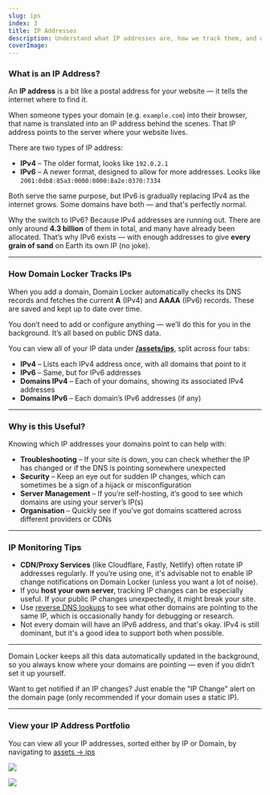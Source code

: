 ```yaml
---
slug: ips  
index: 3  
title: IP Addresses  
description: Understand what IP addresses are, how we track them, and why they matter  
coverImage:  
---
```


### What is an IP Address?

An **IP address** is a bit like a postal address for your website — it tells the internet where to find it.

When someone types your domain (e.g. `example.com`) into their browser, that name is translated into an IP address behind the scenes. That IP address points to the server where your website lives.

There are two types of IP address:

- **IPv4** – The older format, looks like `192.0.2.1`  
- **IPv6** – A newer format, designed to allow for more addresses. Looks like `2001:0db8:85a3:0000:0000:8a2e:0370:7334`

Both serve the same purpose, but IPv6 is gradually replacing IPv4 as the internet grows. Some domains have both — and that's perfectly normal.

Why the switch to IPv6? Because IPv4 addresses are running out. There are only around **4.3 billion** of them in total, and many have already been allocated. That’s why IPv6 exists — with enough addresses to give **every grain of sand** on Earth its own IP (no joke).

---

### How Domain Locker Tracks IPs

When you add a domain, Domain Locker automatically checks its DNS records and fetches the current **A** (IPv4) and **AAAA** (IPv6) records. These are saved and kept up to date over time.

You don’t need to add or configure anything — we’ll do this for you in the background. It’s all based on public DNS data.

You can view all of your IP data under [**/assets/ips**](/assets/ips), split across four tabs:

- **IPv4** – Lists each IPv4 address once, with all domains that point to it
- **IPv6** – Same, but for IPv6 addresses
- **Domains IPv4** – Each of your domains, showing its associated IPv4 addresses
- **Domains IPv6** – Each domain’s IPv6 addresses (if any)

---

### Why is this Useful?

Knowing which IP addresses your domains point to can help with:

- **Troubleshooting** – If your site is down, you can check whether the IP has changed or if the DNS is pointing somewhere unexpected
- **Security** – Keep an eye out for sudden IP changes, which can sometimes be a sign of a hijack or misconfiguration
- **Server Management** – If you’re self-hosting, it’s good to see which domains are using your server’s IP(s)
- **Organisation** – Quickly see if you’ve got domains scattered across different providers or CDNs

---

### IP Monitoring Tips

- **CDN/Proxy Services** (like Cloudflare, Fastly, Netlify) often rotate IP addresses regularly. If you’re using one, it's advisable not to enable IP change notifications on Domain Locker (unless you want a lot of noise).
- If you **host your own server**, tracking IP changes can be especially useful. If your public IP changes unexpectedly, it might break your site.
- Use [reverse DNS lookups](https://www.nslookup.io/) to see what other domains are pointing to the same IP, which is occasionally handy for debugging or research.
- Not every domain will have an IPv6 address, and that's okay. IPv4 is still dominant, but it's a good idea to support both when possible.

---

Domain Locker keeps all this data automatically updated in the background, so you always know where your domains are pointing — even if you didn’t set it up yourself.

Want to get notified if an IP changes? Just enable the "IP Change" alert on the domain page (only recommended if your domain uses a static IP).

---

### View your IP Address Portfolio

You can view all your IP addresses, sorted either by IP or Domain, by navigating to [assets → ips](/assets/ips)

![](https://storage.googleapis.com/as93-screenshots/domain-locker/Screenshot%202025-04-08%20at%2020.14.21.png)

![](https://storage.googleapis.com/as93-screenshots/domain-locker/Screenshot%202025-04-08%20at%2020.14.26.png)
